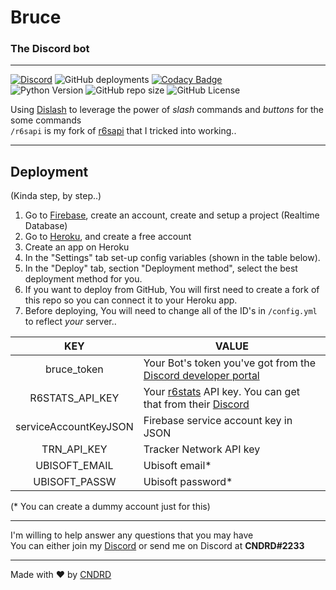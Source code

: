 # Bruce  
### The Discord bot  

---  

[![Discord](https://img.shields.io/discord/402356550133350411.svg?label=&logo=discord&logoColor=ffffff&color=7389D8&labelColor=6A7EC2)](https://discord.gg/sXDbtp4)
![GitHub deployments](https://img.shields.io/github/deployments/CNDRD/Bruce/bruce-discord?label=Deployment&logo=heroku)
[![Codacy Badge](https://api.codacy.com/project/badge/Grade/fbf1a0369b054703a5a337ea37f588c3)](https://app.codacy.com/gh/CNDRD/Bruce)  
![Python Version](https://img.shields.io/badge/python-3.9-blue.svg?logo=python)
![GitHub repo size](https://img.shields.io/github/repo-size/CNDRD/bruce)
![GitHub License](https://img.shields.io/github/license/CNDRD/bruce)  

Using [Dislash](https://github.com/EQUENOS/dislash.py) to leverage the power of _slash_ commands and _buttons_ for the some commands  
`/r6sapi` is my fork of [r6sapi](https://github.com/billy-yoyo/RainbowSixSiege-Python-API) that I tricked into working..  

---  

## Deployment  
(Kinda step, by step..)  

1. Go to [Firebase](https://firebase.google.com/), create an account, create and setup a project (Realtime Database)  
2. Go to [Heroku](https://signup.heroku.com/), and create a free account  
3. Create an app on Heroku  
4. In the "Settings" tab set-up config variables (shown in the table below).  
5. In the "Deploy" tab, section "Deployment method", select the best deployment method for you.  
6. If you want to deploy from GitHub, You will first need to create a fork of this repo so you can connect it to your Heroku app.  
7. Before deploying, You will need to change all of the ID's in `/config.yml` to reflect _your_ server..  

|          KEY          | VALUE                                                                                                                            |
|:---------------------:|----------------------------------------------------------------------------------------------------------------------------------|
| bruce_token           | Your Bot's token you've got from the [Discord developer portal](https://discord.com/developers/applications)                     |
| R6STATS_API_KEY       | Your [r6stats](https://r6stats.com/) API key. You can get that from their [Discord](https://discord.com/invite/pUdraS3)          |
| serviceAccountKeyJSON | Firebase service account key in JSON                                                                                             |
| TRN_API_KEY           | Tracker Network API key                                                                                                          |
| UBISOFT_EMAIL         | Ubisoft email*                                                                                                                   |
| UBISOFT_PASSW         | Ubisoft password*                                                                                                                |

(\* You can create a dummy account just for this)  

---  

I'm willing to help answer any questions that you may have  
You can either join my [Discord](https://discord.com/invite/sXDbtp4) or send me on Discord at __CNDRD#2233__  

---  

Made with ❤️ by [CNDRD](https://cndrd.github.io/)  

